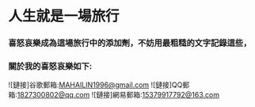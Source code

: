 # 人生就是一場旅行
### 喜怒哀樂成為這場旅行中的添加劑，不妨用最粗糙的文字記錄這些，
### 關於我的喜怒哀樂如下:
![鏈接]谷歌郵箱:MAHAILIN1996@gmail.com
![鏈接]QQ郵箱:1827300802@qq.com
![鏈接]網易郵箱:15379917792@163.com
# 
